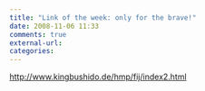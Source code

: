 ```yaml
---
title: "Link of the week: only for the brave!"
date: 2008-11-06 11:33
comments: true
external-url:
categories:
---
```

<http://www.kingbushido.de/hmp/fij/index2.html>
